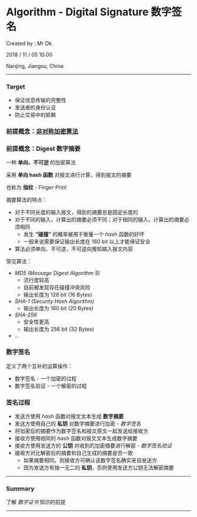 # Algorithm - Digital Signature 数字签名

Created by : Mr Dk.

2018 / 11 / 05 10:00

Nanjing, Jiangsu, China

---

### Target

* 保证信息传输的完整性
* 发送者的身份认证
* 防止交易中的抵赖

### 前提概念：[非对称加密算法](https://github.com/mrdrivingduck/notes/blob/master/Algorithm/Algorithm%20Symmetric%26Asymmetric%20Encryption.md)

### 前提概念：Digest 数字摘要

一种 __单向、不可逆__ 的加密算法

采用 __单向 hash 函数__ 对报文进行计算，得到报文的摘要

也称为 __指纹__ - _Finger Print_

摘要算法的特点：

* 对于不同长度的输入报文，得到的摘要总是固定长度的
* 对于不同的输入，计算出的摘要必须不同；对于相同的输入，计算出的摘要必须相同
  * 发生 __“碰撞”__ 的概率被用于衡量一个 _hash_ 函数的好坏
  * 一般来说需要保证输出长度在 160 bit 以上才能保证安全
* 算法必须单向、不可逆，不可逆向推知输入报文内容

常见算法：

* _MD5 (Message Digest Algorithm 5)_
  * 流行度较高
  * 目前被发现存在碰撞冲突风险
  * 输出长度为 128 bit (16 Bytes)
* _SHA-1 (Security Hash Algorithm)_
  * 输出长度为 160 bit (20 Bytes)
* _SHA-256_
  * 安全性更高
  * 输出长度为 256 bit (32 Bytes)
* ...

### 数字签名

定义了两个互补的运算操作：

* 数字签名 - 一个加密的过程
* 数字签名验证 - 一个解密的过程

### 签名过程

* 发送方使用 _hash_ 函数对报文文本生成 __数字摘要__
* 发送方使用自己的 __私钥__ 对数字摘要进行加密 - _数字签名_
* 将加密后的摘要作为数字签名和报文原文一起发送给接收方
* 接收方使用相同的 _hash_ 函数对报文文本生成数字摘要
* 接收方使用发送方的 __公钥__ 对收到的加密摘要进行解密 - _数字签名验证_
* 接收方对比解密后的摘要和自己生成的摘要是否一致
  * 如果摘要相同，则接收方可确认该数字签名确实来自发送方
  * 因为发送方有独一无二的 __私钥__，否则使用发送方公钥无法解密摘要

---

### Summary

了解 _数字证书_ 知识的前提

---

